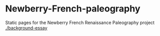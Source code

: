 # Newberry-French-paleography
Static pages for the Newberry French Renaissance Paleography project
[./background-essay](https://centerfordigitalhumanities.github.io/Newberry-French-paleography/background-essay)
